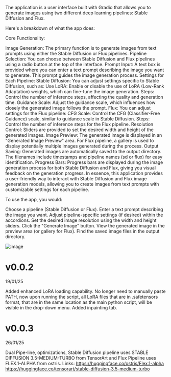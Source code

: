 The application is a user interface built with Gradio that allows you to generate images using two different deep learning pipelines: Stable Diffusion and Flux.

Here's a breakdown of what the app does:

Core Functionality:

Image Generation: The primary function is to generate images from text prompts using either the Stable Diffusion or Flux pipelines.
Pipeline Selection: You can choose between Stable Diffusion and Flux pipelines using a radio button at the top of the interface.
Prompt Input: A text box is provided where you can enter a text prompt describing the image you want to generate. This prompt guides the image generation process.
Settings for Each Pipeline:
Stable Diffusion: You can adjust settings specific to Stable Diffusion, such as:
Use LoRA: Enable or disable the use of LoRA (Low-Rank Adaptation) weights, which can fine-tune the image generation.
Steps: Control the number of inference steps, affecting the quality and generation time.
Guidance Scale: Adjust the guidance scale, which influences how closely the generated image follows the prompt.
Flux: You can adjust settings for the Flux pipeline:
CFG Scale: Control the CFG (Classifier-Free Guidance) scale, similar to guidance scale in Stable Diffusion.
Steps: Control the number of inference steps for the Flux pipeline.
Resolution Control: Sliders are provided to set the desired width and height of the generated images.
Image Preview: The generated image is displayed in an "Generated Image Preview" area. For Flux pipeline, a gallery is used to display potentially multiple images generated during the process.
Output Saving: Generated images are automatically saved to the output directory. The filenames include timestamps and pipeline names (sd or flux) for easy identification.
Progress Bars: Progress bars are displayed during the image generation process for both Stable Diffusion and Flux, giving you visual feedback on the generation progress.
In essence, this application provides a user-friendly way to interact with Stable Diffusion and Flux image generation models, allowing you to create images from text prompts with customizable settings for each pipeline.

To use the app, you would:

Choose a pipeline (Stable Diffusion or Flux).
Enter a text prompt describing the image you want.
Adjust pipeline-specific settings (if desired) within the accordions.
Set the desired image resolution using the width and height sliders.
Click the "Generate Image" button.
View the generated image in the preview area (or gallery for Flux).
Find the saved image files in the output directory.


![image](https://github.com/user-attachments/assets/f5c3ab0f-f168-4f8d-bdd7-c61dbffcd3e4)

# **v0.0.2**
19/01/25

Added enhanced LoRA loading capability. No longer need to manually paste PATH, now upon running the script, all LoRA files that are in .safetensors format, that are in the same location as the main python script, will be visible in the drop-down menu.
Added inpainting tab.

# **v0.0.3**
26/01/25

Dual Pipe-line, optimizations, Stable Diffusion pipeline uses STABLE DIFFUSION 3.5-MEDIUM-TURBO from TensorArt and Flux Pipeline uses FLEX.1-ALPHA from ostris.
Links: 
https://huggingface.co/ostris/Flex.1-alpha
https://huggingface.co/tensorart/stable-diffusion-3.5-medium-turbo
